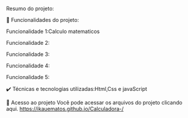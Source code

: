 Resumo do projeto:

🔨 Funcionalidades do projeto:

Funcionalidade 1:Calculo matematicos

Funcionalidade 2:

Funcionalidade 3:

Funcionalidade 4:

Funcionalidade 5:

✔️ Técnicas e tecnologias utilizadas:Html,Css e javaScript

📁 Acesso ao projeto Você pode acessar os arquivos do projeto clicando aqui. https://ikauematos.github.io/Calculadora-/
